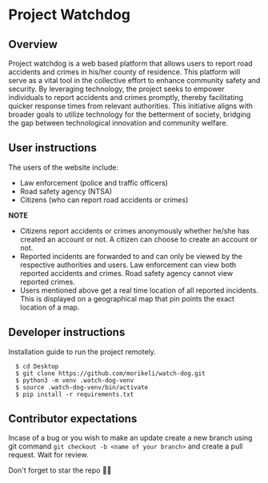 # Project Watchdog

## Overview
Project watchdog is a web based platform that allows users to report road accidents and crimes in his/her county of residence.  This platform will serve as a vital tool in the collective effort to enhance community safety and security. By leveraging technology, the project seeks to empower individuals to report accidents and crimes promptly, thereby facilitating quicker response times from relevant authorities. This initiative aligns with broader goals to utilize technology for the betterment of society, bridging the gap between technological innovation and community welfare.

## User instructions
The users of the website include:
  - Law enforcement (police and traffic officers)
  - Road safety agency (NTSA)
  - Citizens (who can report road accidents or crimes)

**NOTE**
  - Citizens report accidents or crimes anonymously whether he/she has created an account or not. A citizen can choose to create an account or not.
  - Reported incidents are forwarded to and can only be viewed by the respective authorities and users. Law enforcement can view both reported accidents and crimes. Road safety agency cannot view reported crimes.
  - Users mentioned above get a real time location of all reported incidents. This is displayed on a geographical map that pin points the exact location of a map.

## Developer instructions
Installation guide to run the project remotely.
```(bash)
  $ cd Desktop
  $ git clone https://github.com/morikeli/watch-dog.git
  $ python3 -m venv .watch-dog-venv
  $ source .watch-dog-venv/bin/activate
  $ pip install -r requirements.txt
```

## Contributor expectations
Incase of a bug or you wish to make an update create a new branch using git command `git checkout -b <name of your branch>` and create a pull request. Wait for review.

Don't forget to star the repo 🌟😉

